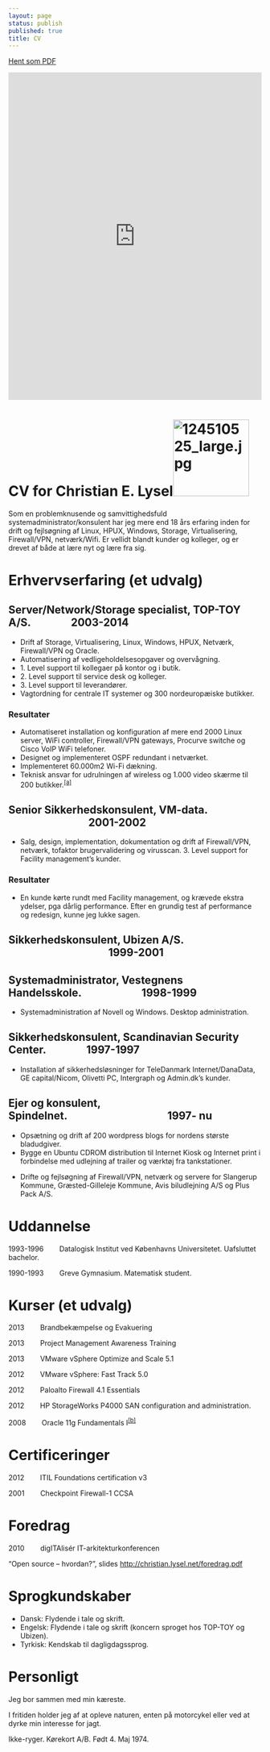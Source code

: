 ```yaml
---
layout: page
status: publish
published: true
title: CV
---
```

<a href="https://drive.google.com/file/d/0B0TUONfhnX--al9iYkpHWHJyeGc/edit?usp=sharing">Hent som PDF</a>

<iframe src='http://cdn.knightlab.com/libs/timeline/latest/embed/index.html?source=0AkTUONfhnX--dDQ2WDByckpHOEplcVp4VGNEOWR3NFE&font=Bevan-PotanoSans&maptype=toner&lang=en&hash_bookmark=true&height=650' width='100%' height='650' frameborder='0'></iframe>


<h1 class="c0"><a name="h.px4w7ja4d1o3"></a><span>CV for Christian E. Lysel</span><span style="overflow: hidden; display: inline-block; margin: 0.00px 0.00px; border: 0.00px solid #000000; transform: rotate(0.00rad) translateZ(0px); -webkit-transform: rotate(0.00rad) translateZ(0px); width: 151.50px; height: 151.50px;"><img alt="124510525_large.jpg" src="images/image00.jpg" style="width: 151.50px; height: 151.50px; margin-left: 0.00px; margin-top: 0.00px; transform: rotate(0.00rad) translateZ(0px); -webkit-transform: rotate(0.00rad) translateZ(0px);" title=""></span></h1><p class="c3"><span>Som en problemknusende og samvittighedsfuld systemadministrator/konsulent har jeg mere end 18 &aring;rs erfaring inden for drift og fejls&oslash;gning af Linux, HPUX, Windows, Storage, Virtualisering, Firewall/VPN, netv&aelig;rk/Wifi. Er vellidt blandt kunder og kolleger, og er drevet af b&aring;de at l&aelig;re nyt og l&aelig;re fra sig.</span></p><p class="c3 c10"><span></span></p><h1 class="c0"><a name="h.5qhcfxdgk0pm"></a><span>Erhvervserfaring (et udvalg)</span></h1><h2 class="c0"><a name="h.m1cr6yymcfyh"></a><span>Server</span><span>/Network/Storage specialist, TOP-TOY A/S.&nbsp;&nbsp;&nbsp;&nbsp;&nbsp;&nbsp;&nbsp;&nbsp;&nbsp;&nbsp;&nbsp;&nbsp;&nbsp;&nbsp;&nbsp;&nbsp;2003-2014</span></h2><ul class="c11 lst-kix_npz56ri4ynet-0 start"><li class="c1"><span class="c2">Drift af Storage, Virtualisering, Linux, Windows, HPUX, Netv&aelig;rk, Firewall/VPN og Oracle.</span></li><li class="c1"><span class="c2">Automatisering af vedligeholdelsesopgaver og overv&aring;gning.</span></li><li class="c1"><span class="c2">1. Level</span><span class="c2">&nbsp;support </span><span class="c2">til kollegaer p&aring; kontor og i butik.</span></li><li class="c1"><span class="c2">2. Level support til service desk og kolleger.</span></li><li class="c1"><span class="c2">3. Level support til leverand&oslash;rer.</span></li><li class="c1"><span class="c2">Vagtordning for centrale IT systemer og 300 nordeurop&aelig;iske butikker.</span></li></ul><h3 class="c0"><a name="h.58x1wqea882r"></a><span>Resultater</span></h3><ul class="c11 lst-kix_n3pd7sw4jqg5-0 start"><li class="c1"><span class="c2">Automatiseret installation og konfiguration af mere end 2000 Linux server, WiFi controller, Firewall/VPN gateways, Procurve switche og Cisco VoIP WiFi telefoner.</span></li><li class="c1"><span class="c2">Designet og implementeret OSPF redundant i netv&aelig;rket.</span></li><li class="c1"><span class="c2">Implementeret 60.000m</span><span class="c2 c19">2</span><span class="c2">&nbsp;Wi-Fi d&aelig;kning.</span></li><li class="c1"><span class="c2">Teknisk ansvar for udrulningen af wireless og 1.000 video sk&aelig;rme til 200 butikker.</span><sup><a href="#cmnt1" name="cmnt_ref1">[a]</a></sup></li></ul><h2 class="c0"><a name="h.obvkv3nf8bsw"></a><span>Senior Sikkerhedskonsulent, VM-data. &nbsp;&nbsp;&nbsp;&nbsp;&nbsp;&nbsp;&nbsp;&nbsp;&nbsp;&nbsp;&nbsp;&nbsp;&nbsp;&nbsp;&nbsp;&nbsp;&nbsp;&nbsp;&nbsp;&nbsp;&nbsp;&nbsp;&nbsp;&nbsp;&nbsp;&nbsp;&nbsp;&nbsp;&nbsp;&nbsp;&nbsp;&nbsp;2001-2002</span></h2><ul class="c11 lst-kix_dhcubcm7e45p-0 start"><li class="c1"><span class="c2">Salg, design, implementation, dokumentation og drift af Firewall/VPN, netv&aelig;rk, tofaktor brugervalidering og virusscan. 3. Level support for Facility management&rsquo;s kunder.</span></li></ul><h3 class="c0"><a name="h.ygjrq0vs8hce"></a><span>Resultater</span></h3><ul class="c11 lst-kix_cp09glr8kd1f-0 start"><li class="c1"><span class="c2">En kunde k&oslash;rte rundt med Facility management, og kr&aelig;vede ekstra ydelser, pga d&aring;rlig performance. Efter en grundig test af performance og redesign, kunne jeg lukke sagen.</span></li></ul><h2 class="c0"><a name="h.8j1lf6bak1vg"></a><span>Sikkerhedskonsulent, Ubizen A/S. &nbsp;&nbsp;&nbsp;&nbsp;&nbsp;&nbsp;&nbsp;&nbsp;&nbsp;&nbsp;&nbsp;&nbsp;&nbsp;&nbsp;&nbsp;&nbsp;&nbsp;&nbsp;&nbsp;&nbsp;&nbsp;&nbsp;&nbsp;&nbsp;&nbsp;&nbsp;&nbsp;&nbsp;&nbsp;&nbsp;&nbsp;&nbsp;&nbsp;&nbsp;&nbsp;&nbsp;&nbsp;&nbsp;&nbsp;&nbsp;1999-2001&nbsp;&nbsp;&nbsp;&nbsp;&nbsp;&nbsp;&nbsp;&nbsp;</span></h2><h2 class="c0"><a name="h.peux72fyk558"></a><span>Systemadministrator, Vestegnens Handelsskole.&nbsp;&nbsp;&nbsp;&nbsp;&nbsp;&nbsp;&nbsp;&nbsp;&nbsp;&nbsp;&nbsp;&nbsp;&nbsp;&nbsp;&nbsp;&nbsp;&nbsp;&nbsp;&nbsp;&nbsp;&nbsp;&nbsp;&nbsp;&nbsp;1998-1999</span></h2><ul class="c11 lst-kix_25s552wfbfcb-0 start"><li class="c1"><span class="c2">Systemadministration af Novell og Windows. Desktop administration.</span></li></ul><h2 class="c0"><a name="h.aapgwandhl7"></a><span>Sikkerhedskonsulent, Scandinavian Security Center.&nbsp;&nbsp;&nbsp;&nbsp;&nbsp;&nbsp;&nbsp;&nbsp;&nbsp;&nbsp;&nbsp;&nbsp;&nbsp;&nbsp;&nbsp;&nbsp;1997-1997</span></h2><ul class="c11 lst-kix_1hkpnnug7iej-0 start"><li class="c1"><span class="c2">Installation af sikkerhedsl&oslash;sninger for </span><span class="c2 c13">TeleDanmark Internet/DanaData, GE capital/Nicom, Olivetti PC, Intergraph og Admin.dk&rsquo;s kunder.</span></li></ul><h2 class="c0"><a name="h.h9mdwugojgs4"></a><span>Ejer og konsulent, Spindelnet.&nbsp;&nbsp;&nbsp;&nbsp;&nbsp;&nbsp;&nbsp;&nbsp;&nbsp;&nbsp;&nbsp;&nbsp;&nbsp;&nbsp;&nbsp;&nbsp;&nbsp;&nbsp;&nbsp;&nbsp;&nbsp;&nbsp;&nbsp;&nbsp;&nbsp;&nbsp;&nbsp;&nbsp;&nbsp;&nbsp;&nbsp;&nbsp;&nbsp;&nbsp;&nbsp;&nbsp;&nbsp;&nbsp;&nbsp;&nbsp;1997- nu</span></h2><ul class="c11 lst-kix_kk4imsp2m9n1-0 start"><li class="c1"><span class="c2">Ops&aelig;tning og drift af 200 wordpress blogs for nordens st&oslash;rste bladudgiver.</span></li><li class="c1"><span class="c2">Bygge en Ubuntu CDROM distribution til Internet Kiosk og Internet print i forbindelse med udlejning af trailer og v&aelig;rkt&oslash;j fra tankstationer.</span></li></ul><ul class="c11 lst-kix_cixlqerdxqkv-0 start"><li class="c1"><span class="c2">Drifte og fejls&oslash;gning af Firewall/VPN, netv&aelig;rk og servere for Slangerup Kommune, Gr&aelig;sted-Gilleleje Kommune, Avis biludlejning A/S og Plus Pack A/S.</span></li></ul><p class="c3 c10"><span></span></p><h1 class="c0"><a name="h.jk0cjgvi1zp7"></a><span>Uddannelse</span></h1><p class="c3"><span>1993-1996&nbsp;&nbsp;&nbsp;&nbsp;&nbsp;&nbsp;&nbsp;&nbsp;Datalogisk Institut ved K&oslash;benhavns Universitetet. </span><span>Uafsluttet bachelor.</span></p><p class="c3"><span>1990-1993&nbsp;&nbsp;&nbsp;&nbsp;&nbsp;&nbsp;&nbsp;&nbsp;Greve Gymnasium. Matematisk student.</span></p><p class="c3 c10 c14"><span></span></p><h1 class="c0"><a name="h.lcj9vrw8hgsc"></a><span>Kurser (et udvalg)</span></h1><p class="c3"><span>2013&nbsp;&nbsp;&nbsp;&nbsp;&nbsp;&nbsp;&nbsp;&nbsp;Brandbek&aelig;mpelse og Evakuering</span></p><p class="c3"><span>2013&nbsp;&nbsp;&nbsp;&nbsp;&nbsp;&nbsp;&nbsp;&nbsp;Project Management Awareness Training</span></p><p class="c3"><span>2013&nbsp;&nbsp;&nbsp;&nbsp;&nbsp;&nbsp;&nbsp;&nbsp;VMware vSphere Optimize and Scale 5.1</span></p><p class="c3"><span>2012&nbsp;&nbsp;&nbsp;&nbsp;&nbsp;&nbsp;&nbsp;&nbsp;VMware vSphere: Fast Track 5.0</span></p><p class="c3"><span>2012&nbsp;&nbsp;&nbsp;&nbsp;&nbsp;&nbsp;&nbsp;&nbsp;Paloalto Firewall 4.1 Essentials </span></p><p class="c3"><span>2012&nbsp;&nbsp;&nbsp;&nbsp;&nbsp;&nbsp;&nbsp;&nbsp;HP StorageWorks P4000 SAN configuration and administration.</span></p><p class="c3"><span>2008&nbsp;&nbsp;&nbsp;&nbsp;&nbsp;&nbsp;&nbsp;&nbsp;Oracle 11g Fundamentals I</span><sup><a href="#cmnt2" name="cmnt_ref2">[b]</a></sup></p><p class="c3 c10"><span></span></p><h1 class="c0"><a name="h.qkzbze17ts13"></a><span>Certificeringer</span></h1><p class="c3"><span>2012&nbsp;&nbsp;&nbsp;&nbsp;&nbsp;&nbsp;&nbsp;&nbsp;ITIL Foundations certification v3</span></p><p class="c3"><span>2001&nbsp;&nbsp;&nbsp;&nbsp;&nbsp;&nbsp;&nbsp;&nbsp;Checkpoint Firewall-1 CCSA</span></p><p class="c3 c10"><span></span></p><h1 class="c0"><a name="h.40i3s6cppw7a"></a><span>Foredrag</span></h1><p class="c3 c14"><span>2010&nbsp;&nbsp;&nbsp;&nbsp;&nbsp;&nbsp;&nbsp;&nbsp;digITAlis&eacute;r IT-arkitekturkonferencen</span></p><p class="c3 c7"><span class="c15">&ldquo;Open source &ndash; hvordan?&rdquo;, slides </span><span class="c9"><a class="c18" href="http://www.google.com/url?q=http%3A%2F%2Fchristian.lysel.net%2Ffordrag.pdf&amp;sa=D&amp;sntz=1&amp;usg=AFQjCNEABli0OjvvkfFwxhROproTIhIABQ">http://christian.lysel.net/foredrag.pdf</a></span></p><p class="c3 c10 c14"><span></span></p><h1 class="c0"><a name="h.2bj9iwjy1m4f"></a><span>Sprogkundskaber</span></h1><ul class="c11 lst-kix_ntqns5sixnsi-0 start"><li class="c1"><span>Dansk: Flydende i tale og skrift.</span></li><li class="c1"><span>Engelsk: Flydende i tale og skrift (koncern sproget hos TOP-TOY og Ubizen).</span></li><li class="c1"><span>Tyrkisk: Kendskab til dagligdagssprog.</span></li></ul><p class="c3 c10"><span></span></p>
<h1 class="c0"><a name="h.peh7ckou4jgb"></a><span>Personligt</span></h1><p class="c3"><span>Jeg bor sammen med min k&aelig;reste.</span></p><p class="c3"><span>I fritiden holder jeg af at opleve naturen, enten p&aring; motorcykel eller ved at dyrke min interesse for jagt.</span></p><p class="c3 c10"><span class="c20"></span></p><p class="c3"><span>Ikke-ryger. K&oslash;rekort A/B. F&oslash;dt 4. Maj 1974.</span>
